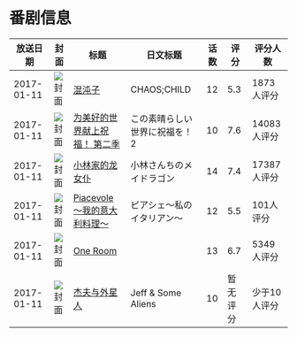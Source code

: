 # 番剧信息

|放送日期|封面|标题|日文标题|话数|评分|评分人数|
|---|---|---|---|---|---|---|
|2017-01-11|![封面](https://lain.bgm.tv/pic/cover/c/84/a6/129805_daA4U.jpg)|[混沌子](https://bangumi.tv/subject/129805)|CHAOS;CHILD|12|5.3|1873人评分|
|2017-01-11|![封面](https://lain.bgm.tv/pic/cover/c/53/e6/174043_Mt8Xb.jpg)|[为美好的世界献上祝福！ 第二季](https://bangumi.tv/subject/174043)|この素晴らしい世界に祝福を！2|10|7.6|14083人评分|
|2017-01-11|![封面](https://lain.bgm.tv/pic/cover/c/e9/15/179949_c2j50.jpg)|[小林家的龙女仆](https://bangumi.tv/subject/179949)|小林さんちのメイドラゴン|14|7.4|17387人评分|
|2017-01-11|![封面](https://lain.bgm.tv/pic/cover/c/1f/b9/185291_tkI6R.jpg)|[Piacevole～我的意大利料理～](https://bangumi.tv/subject/185291)|ピアシェ～私のイタリアン～|12|5.5|101人评分|
|2017-01-11|![封面](https://lain.bgm.tv/pic/cover/c/40/69/198395_zRIuN.jpg)|[One Room](https://bangumi.tv/subject/198395)||13|6.7|5349人评分|
|2017-01-11|![封面](https://lain.bgm.tv/pic/cover/c/4c/8f/210281_ra7z4.jpg)|[杰夫与外星人](https://bangumi.tv/subject/210281)|Jeff & Some Aliens|10|暂无评分|少于10人评分|

